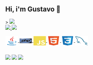 ## Hi, i'm Gustavo 👋

 <div style="display: inline_block">>
  <a href="https://github.com/GustavodspHub">
  <img height="180em" src="https://github-readme-stats.vercel.app/api?username=GustavodspHub&show_icons=true&theme=tokyonight&include_all_commits=true&count_private=true"/><br>
  <img height="180em" src="https://github-readme-stats.vercel.app/api/top-langs/?username=GustavodspHub&layout=compact&langs_count=16&theme=tokyonight"/>
  <img height="360em" src="https://www.appstudio.ca/blog/wp-content/uploads/2020/11/programming-language-is-in-demand-in-Canada.jpg"/>
  
</div>

 <div style="display: inline_block"><br>
  <img align="center" alt="Gustavo-Java" height="30" width="40" src="https://raw.githubusercontent.com/devicons/devicon/master/icons/java/java-original.svg">
  <img align="center" alt="Gustavo-PHP" height="30" width="40" src="https://raw.githubusercontent.com/devicons/devicon/master/icons/php/php-original.svg">
  <img align="center" alt="Gustavo-Js" height="30" width="40" src="https://raw.githubusercontent.com/devicons/devicon/master/icons/javascript/javascript-plain.svg">
  <img align="center" alt="Gustavo-HTML" height="30" width="40" src="https://raw.githubusercontent.com/devicons/devicon/master/icons/html5/html5-original.svg">
  <img align="center" alt="Gustavo-CSS" height="30" width="40" src="https://raw.githubusercontent.com/devicons/devicon/master/icons/css3/css3-original.svg">
  <img align="center" alt="Gustavo-MySQL" height="30" width="40" src="https://raw.githubusercontent.com/devicons/devicon/master/icons/mysql/mysql-original.svg">
</div>
  
   ##
  
  <div> 
  <a href="https://www.instagram.com/gustadsp_/" target="_blank"><img src="https://img.shields.io/badge/-Instagram-%23E4405F?style=for-the-badge&logo=instagram&logoColor=white" target="_blank"></a>
  <a href = "gustavopereira0979@gmail.com"><img src="https://img.shields.io/badge/-Gmail-%23333?style=for-the-badge&logo=gmail&logoColor=white" target="_blank"></a>
  <a href="https://www.linkedin.com/in/gustavo-pereira-b16697172/" target="_blank"><img src="https://img.shields.io/badge/-LinkedIn-%230077B5?style=for-the-badge&logo=linkedin&logoColor=white" target="_blank"></a> 
 
</div>
